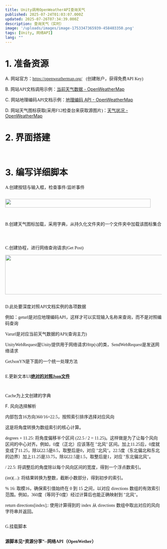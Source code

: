 ```yaml
---
title: Unity调用OpenWeatherAPI查询天气
published: 2025-07-24T01:03:07.000Z
updated: 2025-07-26T07:34:39.000Z
description: 查询天气（实时）
image: '/uploads/images/image-1753347365939-458403350.png'
tags: [Unity, 网络API]
lang: ""
---
```


<h1><!-- [if !supportLists]--><span style="mso-list: Ignore;">1.&nbsp;</span><!--[endif]--><strong><span style="font-family: 宋体;">准备资源</span></strong></h1>
<p class="MsoNormal"><!-- [if !supportLists]--><span style="mso-list: Ignore;">A.&nbsp;</span><!--[endif]--><span style="font-family: 宋体;">网站官方：</span><a href="https://openweathermap.org/"><u><span style="font-family: Calibri;">https://openweathermap.org/</span></u></a>&nbsp;&nbsp;&nbsp;<span style="font-family: Calibri;">(</span><span style="font-family: 宋体;">创建账户，获得免费</span><span style="font-family: Calibri;">API Key)</span></p>
<p class="MsoNormal"><!-- [if !supportLists]--><span style="mso-list: Ignore;">B.&nbsp;</span><!--[endif]--><span style="font-family: 宋体;">网站</span><span style="font-family: Calibri;">API</span><span style="font-family: 宋体;">文档调用示例：</span><a href="https://openweathermap.org/current"><u><span class="15"><span style="font-family: 宋体;">当前天气数据</span> - OpenWeatherMap</span></u></a></p>
<p class="MsoNormal"><!-- [if !supportLists]--><span style="mso-list: Ignore;">C.&nbsp;</span><!--[endif]--><span style="font-family: 宋体;">网站地理编码</span><span style="font-family: Calibri;">API</span><span style="font-family: 宋体;">文档示例：</span><a href="https://openweathermap.org/api/geocoding-api"><u><span class="15"><span style="font-family: 宋体;">地理编码</span> API - OpenWeatherMap</span></u></a></p>
<p class="MsoNormal"><!-- [if !supportLists]--><span style="mso-list: Ignore;">D.&nbsp;</span><!--[endif]--><span style="font-family: 宋体;">网站天气图标获取</span><span style="font-family: Calibri;">(</span><span style="font-family: 宋体;">采用</span><span style="font-family: Calibri;">F12</span><span style="font-family: 宋体;">检查台来获取源图片</span><span style="font-family: Calibri;">)</span><span style="font-family: 宋体;">：</span><a href="#How-to-get-icon-URL"><u><span class="15"><span style="font-family: 宋体;">天气状况</span> - OpenWeatherMap</span></u></a></p>
<h1><span style="mso-list: Ignore;">2. 界面搭建</span><!--[endif]--></h1>
<p><span style="mso-list: Ignore;"><img src="/uploads/images/image-1753347351824-766386576.png" alt=""></span></p>
<p><span style="mso-list: Ignore;"><img src="/uploads/images/image-1753347365939-458403350.png" alt=""></span></p>
<h1><span style="mso-list: Ignore;">3.&nbsp;</span><!--[endif]--><strong><span style="font-family: 宋体;">编写详细脚本</span></strong></h1>
<p class="MsoNormal"><span style="font-family: 宋体;">A.创建按钮与输入框，检查事件</span><span style="font-family: Calibri;">/</span><span style="font-family: 宋体;">监听事件</span></p>
<p class="MsoNormal"><span style="font-family: 宋体;"><img src="/uploads/images/image-1753347438843-50591915.png" alt=""></span></p>
<p class="MsoNormal"><span style="font-family: 宋体;"><img src="/uploads/images/image-1753347452518-259337095.png" alt="" width="468" height="28"></span></p>
<p class="MsoNormal"><span style="font-family: 宋体;"><img src="/uploads/images/image-1753347467202-834195448.png" alt=""></span></p>
<p class="MsoNormal"><span style="font-family: 宋体;"><img src="/uploads/images/image-1753347479053-641590858.png" alt=""></span></p>
<p class="MsoNormal"><span style="font-family: Calibri;">B.</span><span style="font-family: 宋体;">创建天气图标加载，采用字典，从持久化文件夹的一个文件夹中加载该图标集合</span></p>
<p class="MsoNormal"><span style="font-family: 宋体;"><img src="/uploads/images/image-1753347500126-612710467.png" alt=""></span></p>
<p class="MsoNormal"><span style="font-family: 宋体;"><img src="/uploads/images/image-1753347511105-915289023.png" alt=""></span></p>
<p class="MsoNormal"><span style="font-family: 宋体;"><img src="/uploads/images/image-1753347523858-994668070.png" alt=""></span></p>
<p class="MsoNormal"><span style="font-family: Calibri;">C.</span><span style="font-family: 宋体;">创建协程，进行网络查询请求</span><span style="font-family: Calibri;">(Get Post)</span></p>
<p class="MsoNormal"><span style="font-family: Calibri;"><img src="/uploads/images/image-1753347553329-184317497.png" alt="" width="808" height="127"></span></p>
<p class="MsoNormal"><span style="font-family: Calibri;"><img src="/uploads/images/image-1753347572391-956391829.png" alt=""></span></p>
<p class="MsoNormal"><span style="font-family: 宋体;">D.此处要深度对照</span><span style="font-family: Calibri;">API</span><span style="font-family: 宋体;">文档实例的各项数据</span></p>
<p class="MsoNormal"><span style="font-family: 宋体;">例如：</span><span style="font-family: Calibri;">geturl</span><span style="font-family: 宋体;">是对应地理编码</span><span style="font-family: Calibri;">API</span><span style="font-family: 宋体;">，这样才可以实现输入名称来查询，而不是对照编码查询</span></p>
<p class="MsoNormal"><span style="font-family: Calibri;">Varurl</span><span style="font-family: 宋体;">是对应当前天气数据的</span><span style="font-family: Calibri;">API(</span><span style="font-family: 宋体;">查询主力</span><span style="font-family: Calibri;">)</span></p>
<p class="MsoNormal"><span style="font-family: Calibri;">UnityWebRequest</span><span style="font-family: 宋体;">是</span><span style="font-family: Calibri;">Unity</span><span style="font-family: 宋体;">提供用于网络请求</span><span style="font-family: Calibri;">Http(s)</span><span style="font-family: 宋体;">的类，</span><span style="font-family: Calibri;">SendWebRequest</span><span style="font-family: 宋体;">是发送网络请求</span></p>
<p class="MsoNormal"><span style="font-family: Calibri;">GetJsonYN</span><span style="font-family: 宋体;">是下面的一个统一处理方法</span></p>
<p class="MsoNormal"><span style="font-family: 宋体;"><img src="/uploads/images/image-1753347599242-521568104.png" alt=""></span></p>
<p class="MsoNormal"><span style="font-family: 宋体;">E.更新文本</span><span style="font-family: Calibri;">UI</span><strong><u><span style="font-family: 宋体;">绝对的对照</span><span style="font-family: Calibri;">Json</span><span style="font-family: 宋体;">文件</span></u></strong></p>
<p class="MsoNormal"><strong><u><span style="font-family: 宋体;"><img src="/uploads/images/image-1753347644717-22499377.png" alt=""></span></u></strong></p>
<p class="MsoNormal"><strong><u><span style="font-family: 宋体;"><img src="/uploads/images/image-1753347661716-939041786.png" alt=""></span></u></strong></p>
<p class="MsoNormal"><span style="font-family: Calibri;">Cache</span><span style="font-family: 宋体;">为上文创建的字典</span></p>
<p class="MsoNormal"><span style="mso-list: Ignore;">F.&nbsp;</span><!--[endif]--><span style="font-family: 宋体;">风向选择解析</span></p>
<p class="MsoNormal"><span style="font-family: 宋体;">内部包含</span><span style="font-family: Calibri;">16</span><span style="font-family: 宋体;">方向</span><span style="font-family: Calibri;">360/16=22.5</span><span style="font-family: 宋体;">，按照索引排序选择对应风向</span></p>
<p class="MsoNormal"><span style="font-family: 宋体;">这是将角度转换为数组索引的核心计算。</span></p>
<p class="MsoNormal"><span style="font-family: 宋体;">degrees + 11.25</span><span style="font-family: 宋体;">: 将角度偏移半个区间 (22.5 / 2 = 11.25)。这样做是为了让每个风向区间的中心对齐。例如，0度（正北）应该落在 "北风" 区间。加上11.25后，0度就变成了11.25，除以22.5是0.5，取整后是0，对应 "北风"。22.5度（东北偏北和东北的边界）加上11.25是33.75，除以22.5是1.5，取整后是1，对应 "东北偏北风"。</span></p>
<p class="MsoNormal"><span style="font-family: 宋体;">/ 22.5</span><span style="font-family: 宋体;">: 将调整后的角度除以每个风向区间的宽度，得到一个浮点数索引。</span></p>
<p class="MsoNormal"><span style="font-family: 宋体;">(int)(...)</span><span style="font-family: 宋体;">: 将结果转换为整数，截断小数部分，得到初步的索引。</span></p>
<p class="MsoNormal"><span style="font-family: 宋体;">% 16</span><span style="font-family: 宋体;">: 取模16，确保索引值始终在 0 到 15 之间，以对应 </span><span style="font-family: 宋体;">directions</span>&nbsp;<span style="font-family: 宋体;">数组的有效索引范围。例如，</span><span style="font-family: 宋体;">360度（等同于0度）经过计算后也能正确映射到 "北风"。</span></p>
<p class="MsoNormal"><span style="font-family: 宋体;">return directions[index];</span><span style="font-family: 宋体;">: 使用计算得到的 </span><span style="font-family: 宋体;">index</span>&nbsp;<span style="font-family: 宋体;">从</span> <span style="font-family: 宋体;">directions</span>&nbsp;<span style="font-family: 宋体;">数组中取出对应的风向字符串并返回。</span></p>
<p class="MsoNormal"><span style="font-family: 宋体;"><img src="/uploads/images/image-1753347697499-969070799.png" alt=""></span></p>
<p class="MsoNormal"><span style="font-family: Calibri;">G.</span><span style="font-family: 宋体;">挂载脚本</span></p>
<p class="MsoNormal"><span style="font-family: 宋体;"><img src="/uploads/images/image-1753347718981-523560948.png" alt=""></span></p>
<p class="MsoNormal"><strong><span style="font-family: 宋体;">源脚本见&ldquo;资源分享&rdquo;--网络API（OpenWether）</span></strong></p>